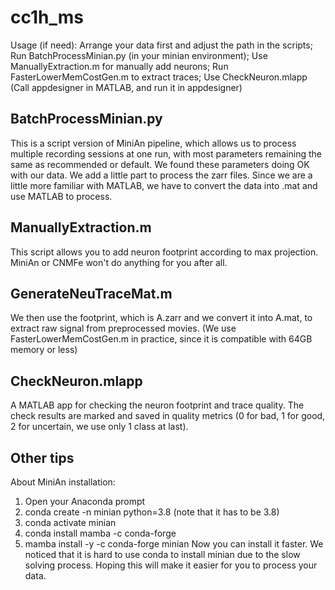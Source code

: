 # cc1h_ms

Usage (if need):
Arrange your data first and adjust the path in the scripts;
Run BatchProcessMinian.py (in your minian environment);
Use ManuallyExtraction.m for manually add neurons;
Run FasterLowerMemCostGen.m to extract traces;
Use CheckNeuron.mlapp (Call appdesigner in MATLAB, and run it in appdesigner)

## BatchProcessMinian.py
This is a script version of MiniAn pipeline, which allows us to process multiple recording sessions at one run, with most parameters remaining the same as recommended or default. We found these parameters doing OK with our data.
We add a little part to process the zarr files. Since we are a little more familiar with MATLAB, we have to convert the data into .mat and use MATLAB to process.
## ManuallyExtraction.m
This script allows you to add neuron footprint according to max projection. MiniAn or CNMFe won't do anything for you after all.
## GenerateNeuTraceMat.m
We then use the footprint, which is A.zarr and we convert it into A.mat, to extract raw signal from preprocessed movies.
(We use FasterLowerMemCostGen.m in practice, since it is compatible with 64GB memory or less)

## CheckNeuron.mlapp
A MATLAB app for checking the neuron footprint and trace quality. The check results are marked and saved in quality metrics (0 for bad, 1 for good, 2 for uncertain, we use only 1 class at last).

## Other tips
About MiniAn installation:
1. Open your Anaconda prompt
2. conda create -n minian python=3.8 (note that it has to be 3.8)
3. conda activate minian
4. conda install mamba -c conda-forge
5. mamba install -y -c conda-forge minian
Now you can install it faster. We noticed that it is hard to use conda to install minian due to the slow solving process. Hoping this will make it easier for you to process your data.
